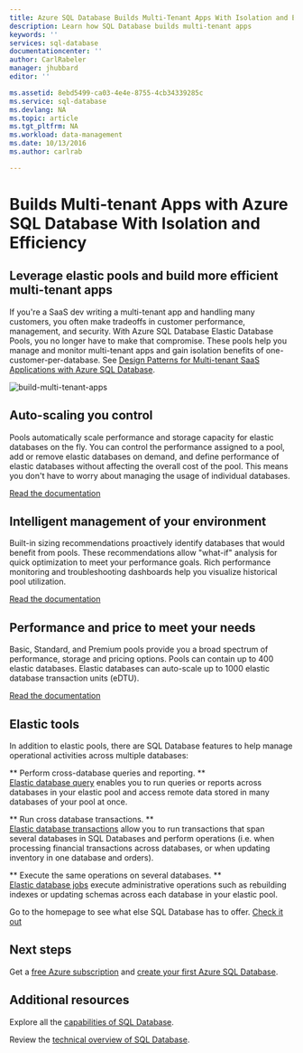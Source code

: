 ```yaml
---
title: Azure SQL Database Builds Multi-Tenant Apps With Isolation and Efficiency
description: Learn how SQL Database builds multi-tenant apps
keywords: ''
services: sql-database
documentationcenter: ''
author: CarlRabeler
manager: jhubbard
editor: ''

ms.assetid: 8ebd5499-ca03-4e4e-8755-4cb34339285c
ms.service: sql-database
ms.devlang: NA
ms.topic: article
ms.tgt_pltfrm: NA
ms.workload: data-management
ms.date: 10/13/2016
ms.author: carlrab

---
```

# Builds Multi-tenant Apps with Azure SQL Database With Isolation and Efficiency
## Leverage elastic pools and build more efficient multi-tenant apps
If you're a SaaS dev writing a multi-tenant app and handling many customers, you often make tradeoffs in customer performance, management, and security. With Azure SQL Database Elastic Database Pools, you no longer have to make that compromise. These pools help you manage and monitor multi-tenant apps and gain isolation benefits of one-customer-per-database. See [Design Patterns for Multi-tenant SaaS Applications with Azure SQL Database](sql-database-design-patterns-multi-tenancy-saas-applications.md).

![build-multi-tenant-apps](./media/sql-database-build-multi-tenant-apps/sql-database-build-multi-tenant-apps.png)

## Auto-scaling you control
Pools automatically scale performance and storage capacity for elastic databases on the fly. You can control the performance assigned to a pool, add or remove elastic databases on demand, and define performance of elastic databases without affecting the overall cost of the pool. This means you don't have to worry about managing the usage of individual databases.

[Read the documentation](sql-database-elastic-pool.md)

## Intelligent management of your environment
Built-in sizing recommendations proactively identify databases that would benefit from pools. These recommendations allow "what-if" analysis for quick optimization to meet your performance goals. Rich performance monitoring and troubleshooting dashboards help you visualize historical pool utilization.

[Read the documentation](sql-database-elastic-pool-guidance.md)

## Performance and price to meet your needs
Basic, Standard, and Premium pools provide you a broad spectrum of performance, storage and pricing options. Pools can contain up to 400 elastic databases. Elastic databases can auto-scale up to 1000 elastic database transaction units (eDTU).

[Read the documentation](https://azure.microsoft.com/pricing/details/sql-database/?b=16.50)

## Elastic tools
In addition to elastic pools, there are SQL Database features to help manage operational activities across multiple databases:

** Perform cross-database queries and reporting. **  
[Elastic database query](sql-database-elastic-query-overview.md) enables you to run queries or reports across databases in your elastic pool and access remote data stored in many databases of your pool at once.

** Run cross database transactions. **  
[Elastic database transactions](sql-database-elastic-transactions-overview.md) allow you to run transactions that span several databases in SQL Databases and perform operations (i.e. when processing financial transactions across databases, or when updating inventory in one database and orders).

** Execute the same operations on several databases. **  
[Elastic database jobs](sql-database-elastic-jobs-overview.md) execute administrative operations such as rebuilding indexes or updating schemas across each database in your elastic pool.

Go to the homepage to see what else SQL Database has to offer.
[Check it out](https://azure.microsoft.com/services/sql-database/) 

## Next steps
Get a [free Azure subscription](https://azure.microsoft.com/get-started/) and [create your first Azure SQL Database](sql-database-get-started.md).

## Additional resources
Explore all the [capabilities of SQL Database](https://azure.microsoft.com/services/sql-database/).

Review the [technical overview of SQL Database](sql-database-technical-overview.md).  

